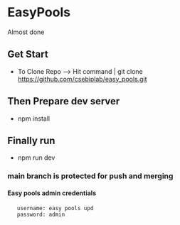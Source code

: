 # EasyPools

Almost done

## Get Start

- To Clone Repo --> Hit command | git clone https://github.com/csebiplab/easy_pools.git

## Then Prepare dev server

- npm install

## Finally run

- npm run dev

### main branch is protected for push and merging

#### Easy pools admin credentials

```text
   username: easy pools upd
   password: admin
```
